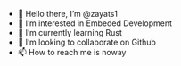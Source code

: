 - 👋 Hello there, I’m @zayats1
- 👀 I’m interested in Embeded Development
- 🌱 I’m currently learning Rust
- 💞️ I’m looking to collaborate on Github
- 📫 How to reach me is  noway

<!---
zayats1/zayats1 is a ✨ special ✨ repository because its `README.md` (this file) appears on your GitHub profile.
You can click the Preview link to take a look at your changes.
--->
